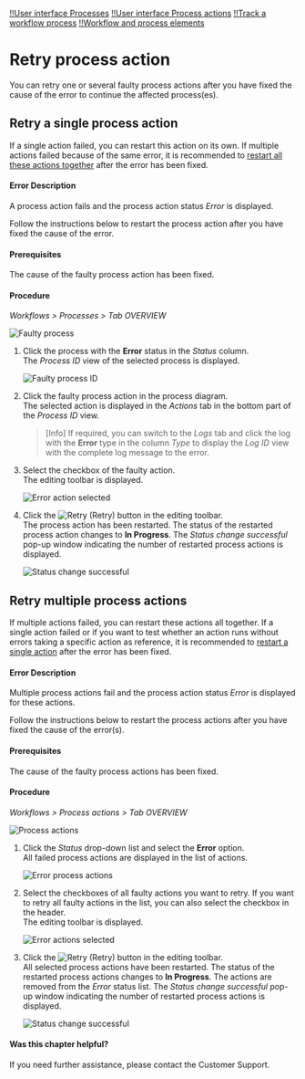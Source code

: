 [!!User interface Processes](../UserInterface/03a_Processes.md)
[!!User interface Process actions](../UserInterface/04a_ProcessActions.md)
[!!Track a workflow process](../Operation/02_TrackWorkflowProcess)
[!!Workflow and process elements](../Overview/04_WorkflowProcessElements.md)

# Retry process action

You can retry one or several faulty process actions after you have fixed the cause of the error to continue the affected process(es).


## Retry a single process action

If a single action failed, you can restart this action on its own. If multiple actions failed because of the same error, it is recommended to [restart all these actions together](#retry-multiple-process-actions) after the error has been fixed.

#### Error Description

A process action fails and the process action status *Error* is displayed.

Follow the instructions below to restart the process action after you have fixed the cause of the error.

#### Prerequisites

The cause of the faulty process action has been fixed.

#### Procedure

*Workflows > Processes > Tab OVERVIEW*

![Faulty process](../../Assets/Screenshots/ActindoWorkFlow/Processes/FaultyProcess.png "[Faulty process]")

1. Click the process with the **Error** status in the *Status* column.   
    The *Process ID* view of the selected process is displayed.

    ![Faulty process ID](../../Assets/Screenshots/ActindoWorkFlow/Processes/FaultyProcessID.png "[Faulty process ID]")

2. Click the faulty process action in the process diagram.   
    The selected action is displayed in the *Actions* tab in the bottom part of the *Process ID* view.

    > [Info] If required, you can switch to the *Logs* tab and click the log with the **Error** type in the column *Type* to display the *Log ID* view with the complete log message to the error.

3. Select the checkbox of the faulty action.   
    The editing toolbar is displayed.

    ![Error action selected](../../Assets/Screenshots/ActindoWorkFlow/Processes/ErrorActionSelected.png "[Error action selected]")

4. Click the ![Retry](../../Assets/Icons/Retry01.png "[Retry]") (Retry) button in the editing toolbar.     
    The process action has been restarted. The status of the restarted process action changes to **In Progress**. The *Status change successful* pop-up window indicating the number of restarted process actions is displayed.

    ![Status change successful](../../Assets/Screenshots/ActindoWorkFlow/Processes/StatusChangeSuccessful.png "[Status change successful]")



## Retry multiple process actions

If multiple actions failed, you can restart these actions all together. If a single action failed or if you want to test whether an action runs without errors taking a specific action as reference, it is recommended to [restart a single action](#retry-a-single-process-action) after the error has been fixed.

#### Error Description

Multiple process actions fail and the process action status *Error* is displayed for these actions.

Follow the instructions below to restart the process actions after you have fixed the cause of the error(s).

#### Prerequisites

The cause of the faulty process actions has been fixed.

#### Procedure

*Workflows > Process actions > Tab OVERVIEW*

[comment]: <> (Vor nächster Version prüfen; bald neuer Pfad: *Workflows > Process actions > Tab OVERVIEW*)

![Process actions](../../Assets/Screenshots/ActindoWorkFlow/ProcessActions/ProcessActions.png "[Process actions]")

1. Click the *Status* drop-down list and select the **Error** option.  
    All failed process actions are displayed in the list of actions.

    ![Error process actions](../../Assets/Screenshots/ActindoWorkFlow/ProcessActions/ErrorProcessActions.png "[Error process actions]")

2. Select the checkboxes of all faulty actions you want to retry. If you want to retry all faulty actions in the list, you can also select the checkbox in the header.   
    The editing toolbar is displayed.

    ![Error actions selected](../../Assets/Screenshots/ActindoWorkFlow/ProcessActions/ErrorActionsSelected.png "[Error actions selected]")

4. Click the ![Retry](../../Assets/Icons/Retry01.png "[Retry]") (Retry) button in the editing toolbar.     
    All selected process actions have been restarted. The status of the restarted process actions changes to **In Progress**. The actions are removed from the *Error* status list. The *Status change successful* pop-up window indicating the number of restarted process actions is displayed.

    ![Status change successful](../../Assets/Screenshots/ActindoWorkFlow/Processes/StatusChangeSuccessful.png "[Status change successful]")



#### Was this chapter helpful?

If you need further assistance, please contact the Customer Support.
